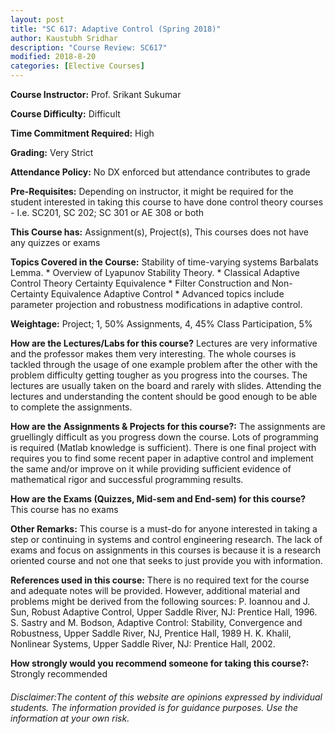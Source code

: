 ```yaml
---
layout: post
title: "SC 617: Adaptive Control (Spring 2018)"
author: Kaustubh Sridhar
description: "Course Review: SC617"
modified: 2018-8-20
categories: [Elective Courses]
---
```


**Course Instructor:** Prof. Srikant Sukumar

**Course Difficulty:** Difficult

**Time Commitment Required:** High

**Grading:** Very Strict

**Attendance Policy:** No DX enforced but attendance contributes to grade

**Pre-Requisites:** Depending on instructor, it might be required for the student interested in taking this course to have done control theory courses - I.e. SC201, SC 202; SC 301 or AE 308 or both

**This Course has:** Assignment(s), Project(s), This courses does not have any quizzes or exams

**Topics Covered in the Course:**
Stability of time-varying systems  Barbalats Lemma. * Overview of Lyapunov Stability Theory. * Classical Adaptive Control Theory  Certainty Equivalence * Filter Construction and Non-Certainty Equivalence Adaptive Control * Advanced topics include parameter projection and robustness modifications in adaptive control.

**Weightage:**
Project; 1, 50%
Assignments,  4, 45%
Class Participation, 5%

**How are the Lectures/Labs for this course?**
Lectures are very informative and the professor makes them very interesting. The whole courses is tackled through the usage of one example problem after the other with the problem difficulty getting tougher as you progress into the courses. The lectures are usually taken on the board and rarely with slides. Attending the lectures and understanding the content should be good enough to be able to complete the assignments.

**How are the Assignments & Projects for this course?:**
The assignments are gruellingly difficult as you progress down the course. Lots of programming is required (Matlab knowledge is sufficient). There is one final project with requires you to find some recent paper in adaptive control and implement the same and/or improve on it while providing sufficient evidence of mathematical rigor and successful programming results.

**How are the Exams (Quizzes, Mid-sem and End-sem) for this course?**
This course has no exams

**Other Remarks:**
This course is a must-do for anyone interested in taking a step or continuing in systems and control engineering research. The lack of exams and focus on assignments in this courses is because it is a research oriented course and not one that seeks to just provide you with information.

**References used in this course:**
There is no required text for the course and adequate notes will be provided. However, additional material and problems might be derived from the following sources: P. Ioannou and J. Sun, Robust Adaptive Control, Upper Saddle River, NJ: Prentice Hall, 1996. S. Sastry and M. Bodson, Adaptive Control: Stability, Convergence and Robustness, Upper Saddle River, NJ, Prentice Hall, 1989 H. K. Khalil, Nonlinear Systems, Upper Saddle River, NJ: Prentice Hall, 2002.

**How strongly would you recommend someone for taking this course?:**
Strongly recommended

###### Disclaimer:The content of this website are opinions expressed by individual students. The information provided is for guidance purposes. Use the information at your own risk.